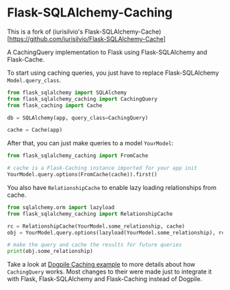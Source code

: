 Flask-SQLAlchemy-Caching
========================

This is a fork of (iurisilvio's Flask-SQLAlchemy-Cache)[https://github.com/iurisilvio/Flask-SQLAlchemy-Cache]

A CachingQuery implementation to Flask using Flask-SQLAlchemy and Flask-Cache.

To start using caching queries, you just have to replace Flask-SQLAlchemy `Model.query_class`.

```python
from flask_sqlalchemy import SQLAlchemy
from flask_sqlalchemy_caching import CachingQuery
from flask_caching import Cache

db = SQLAlchemy(app, query_class=CachingQuery)

cache = Cache(app)
```

After that, you can just make queries to a model `YourModel`:

```python
from flask_sqlalchemy_caching import FromCache

# cache is a Flask-Caching instance imported for your app init
YourModel.query.options(FromCache(cache)).first()
```

You also have `RelationshipCache` to enable lazy loading relationships from
cache.

```python
from sqlalchemy.orm import lazyload
from flask_sqlalchemy_caching import RelationshipCache

rc = RelationshipCache(YourModel.some_relationship, cache)
obj = YourModel.query.options(lazyload(YourModel.some_relationship), rc).first()

# make the query and cache the results for future queries
print(obj.some_relationship)
```

Take a look at [Dogpile Caching example][] to more details about how
`CachingQuery` works. Most changes to their were made just to integrate it
with Flask, Flask-SQLAlchemy and Flask-Caching instead of Dogpile.

[Dogpile Caching example]: http://docs.sqlalchemy.org/en/latest/orm/examples.html?highlight=dogpile#module-examples.dogpile_caching

